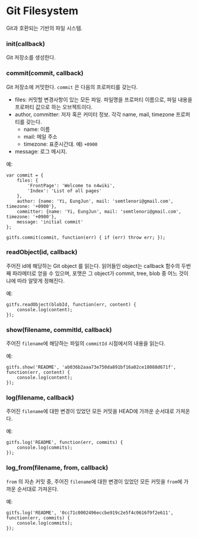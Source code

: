 # Git Filesystem

Git과 호환되는 기반의 파일 시스템.

### init(callback)

Git 저장소를 생성한다.

### commit(commit, callback)

Git 저장소에 커밋한다. `commit` 은 다음의 프로퍼티를 갖는다.

* files: 커밋할 변경사항이 있는 모든 파일. 파일명을 프로퍼티 이름으로, 파일 내용을 프로퍼티 값으로 하는 오브젝트이다.
* author, committer: 저자 혹은 커미터 정보. 각각 name, mail, timezone 프로퍼티를 갖는다.
    * name: 이름
    * mail: 메일 주소
    * timezone: 표준시간대. 예) `+0900`
* message: 로그 메시지.

예:

    var commit = {
        files: {
            'FrontPage': 'Welcome to n4wiki',
            'Index': 'List of all pages'
        },
        author: {name: 'Yi, EungJun', mail: 'semtlenori@gmail.com', timezone: '+0900'},
        committer: {name: 'Yi, EungJun', mail: 'semtlenori@gmail.com', timezone: '+0900'},
        message: 'initial commit'
    };

    gitfs.commit(commit, function(err) { if (err) throw err; });

### readObject(id, callback)

주어진 id에 해당하는 Git object 를 읽는다. 읽어들인 object는 callback 함수의 두번째 파라메터로 얻을 수 있으며, 포맷은 그 object가 commit, tree, blob 중 어느 것이냐에 따라 알맞게 정해진다.

예:

    gitfs.readObject(blobId, function(err, content) {
        console.log(content);
    });
    
### show(filename, commitId, callback)

주어진 `filename`에 해당하는 파일의 `commitId` 시점에서의 내용을 읽는다.

예:

    gitfs.show('README', 'ab036b2aaa73e750da891bf16a02ce18088d671f', function(err, content) {
        console.log(content);
    });

### log(filename, callback)

주어진 `filename`에 대한 변경이 있었던 모든 커밋을 HEAD에 가까운 순서대로 가져온다.

예:

    gitfs.log('README', function(err, commits) {
        console.log(commits);
    });

### log_from(filename, from, callback)

`from` 의 자손 커밋 중, 주어진 `filename`에 대한 변경이 있었던 모든 커밋을 `from`에 가까운 순서대로 가져온다.

예:

    gitfs.log('README', '0cc71c0002496eccbe919c2e5f4c0616f9f2e611', function(err, commits) {
        console.log(commits);
    });
